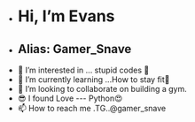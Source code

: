 - <h1> Hi, I’m Evans</h1>
- <h2> Alias: Gamer_Snave</h2>
- 👀 I’m interested in ... stupid codes 👣
- 🌱 I’m currently learning ...How to stay fit💪
- 💞️ I’m looking to collaborate on building a gym.  
- 😎 I found  Love --- Python😍
- 📫 How to reach me .TG..@gamer_snave

<!---
Snave254/Snave254 is a ✨ special ✨ repository because its `README.md` (this file) appears on your GitHub profile.
You can click the Preview link to take a look at your changes.
--->
